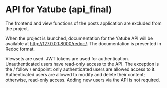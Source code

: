 # API for Yatube (api_final)
The frontend and view functions of the posts application are excluded from the project.

When the project is launched, 
documentation for the Yatube API will be available at http://127.0.0.1:8000/redoc/. 
The documentation is presented in Redoc format.

Viewsets are used.
JWT tokens are used for authentication.
Unauthenticated users have read-only access to the API. 
The exception is the / follow / endpoint: only authenticated users are allowed access to it.
Authenticated users are allowed to modify and delete their content; otherwise, read-only access.
Adding new users via the API is not required. 
